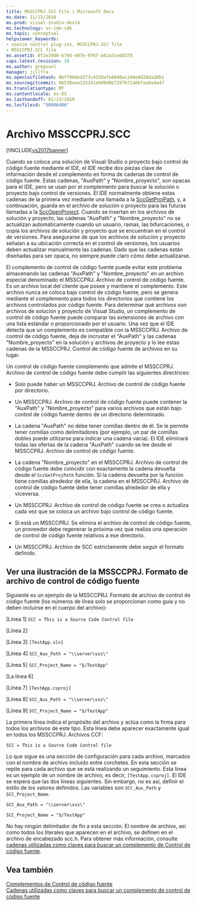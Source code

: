 ```yaml
---
title: MSSCCPRJ.SCC File | Microsoft Docs
ms.date: 11/15/2016
ms.prod: visual-studio-dev14
ms.technology: vs-ide-sdk
ms.topic: conceptual
helpviewer_keywords:
- source control plug-ins, MSSCCPRJ.SCC file
- MSSCCPRJ.SCC file
ms.assetid: 6f2e39d6-b79d-407e-976f-b62a3cedd378
caps.latest.revision: 16
ms.author: gregvanl
manager: jillfra
ms.openlocfilehash: 8bff060ed373c4158afe8848ac248e8d28da38b1
ms.sourcegitcommit: 8b538eea125241e9d6d8b7297b72a66faa9a4a47
ms.translationtype: MT
ms.contentlocale: es-ES
ms.lasthandoff: 01/23/2019
ms.locfileid: "58996406"
---
```

# <a name="mssccprjscc-file"></a>Archivo MSSCCPRJ.SCC
[!INCLUDE[vs2017banner](../includes/vs2017banner.md)]

Cuando se coloca una solución de Visual Studio o proyecto bajo control de código fuente mediante el IDE, el IDE recibe dos piezas clave de información desde el complemento en forma de cadenas de control de código fuente. Estas cadenas, "AuxPath" y "Nombre_proyecto", son opacas para el IDE, pero se usan por el complemento para buscar la solución o proyecto bajo control de versiones. El IDE normalmente obtiene estas cadenas de la primera vez mediante una llamada a la [SccGetProjPath](../extensibility/sccgetprojpath-function.md), y, a continuación, guarda en el archivo de solución o proyecto para las futuras llamadas a la [SccOpenProject](../extensibility/sccopenproject-function.md). Cuando se insertan en los archivos de solución y proyecto, las cadenas "AuxPath" y "Nombre_proyecto" no se actualizan automáticamente cuando un usuario, ramas, las bifurcaciones, o copia los archivos de solución y proyecto que se encuentran en el control de versiones. Para asegurarse de que los archivos de solución y proyecto señalan a su ubicación correcta en el control de versiones, los usuarios deben actualizar manualmente las cadenas. Dado que las cadenas están diseñadas para ser opaca, no siempre puede claro cómo debe actualizarse.  
  
 El complemento de control de código fuente puede evitar este problema almacenando las cadenas "AuxPath" y "Nombre_proyecto" en un archivo especial denominado el MSSCCPRJ. Archivo de control de código fuente. Es un archivo local del cliente que posee y mantiene el complemento. Este archivo nunca se coloca bajo control de código fuente, pero se genera mediante el complemento para todos los directorios que contiene los archivos controlados por código fuente. Para determinar qué archivos son archivos de solución y proyecto de Visual Studio, un complemento de control de código fuente puede comparar las extensiones de archivo con una lista estándar o proporcionado por el usuario. Una vez que el IDE detecta que un complemento es compatible con la MSSCCPRJ. Archivo de control de código fuente, deja de incrustar el "AuxPath" y las cadenas "Nombre_proyecto" en la solución y archivos de proyecto y lo lee estas cadenas de la MSSCCPRJ. Control de código fuente de archivos en su lugar.  
  
 Un control de código fuente complemento que admite el MSSCCPRJ. Archivo de control de código fuente debe cumplir las siguientes directrices:  
  
-   Solo puede haber un MSSCCPRJ. Archivo de control de código fuente por directorio.  
  
-   Un MSSCCPRJ. Archivo de control de código fuente puede contener la "AuxPath" y "Nombre_proyecto" para varios archivos que están bajo control de código fuente dentro de un directorio determinado.  
  
-   La cadena "AuxPath" no debe tener comillas dentro de él. Se le permite tener comillas como delimitadores (por ejemplo, un par de comillas dobles puede utilizarse para indicar una cadena vacía). El IDE eliminará todas las ofertas de la cadena "AuxPath" cuando se lee desde el MSSCCPRJ. Archivo de control de código fuente.  
  
-   La cadena "Nombre_proyecto" en el MSSCCPRJ. Archivo de control de código fuente debe coincidir con exactamente la cadena devuelta desde el `SccGetProjPath` función. Si la cadena devuelta por la función tiene comillas alrededor de ella, la cadena en el MSSCCPRJ. Archivo de control de código fuente debe tener comillas alrededor de ella y viceversa.  
  
-   Un MSSCCPRJ. Archivo de control de código fuente se crea o actualiza cada vez que se coloca un archivo bajo control de código fuente.  
  
-   Si está un MSSCCPRJ. Se elimina el archivo de control de código fuente, un proveedor debe regenerar la próxima vez que realiza una operación de control de código fuente relativos a ese directorio.  
  
-   Un MSSCCPRJ. Archivo de SCC estrictamente debe seguir el formato definido.  
  
## <a name="an-illustration-of-the-mssccprjscc-file-format"></a>Ver una ilustración de la MSSCCPRJ. Formato de archivo de control de código fuente  
 Siguiente es un ejemplo de la MSSCCPRJ. Formato de archivo de control de código fuente (los números de línea solo se proporcionan como guía y no deben incluirse en el cuerpo del archivo):  
  
 [Línea 1] `SCC = This is a Source Code Control file`  
  
 [Línea 2]  
  
 [Línea 3] `[TestApp.sln]`  
  
 [Línea 4] `SCC_Aux_Path = "\\server\vss\"`  
  
 [Línea 5] `SCC_Project_Name = "$/TestApp"`  
  
 [La línea 6]  
  
 [Línea 7] `[TestApp.csproj]`  
  
 [Línea 8] `SCC_Aux_Path = "\\server\vss\"`  
  
 [Línea 9] `SCC_Project_Name = "$/TestApp"`  
  
 La primera línea indica el propósito del archivo y actúa como la firma para todos los archivos de este tipo. Esta línea debe aparecer exactamente igual en todos los MSSCCPRJ. Archivos CCF:  
  
 `SCC = This is a Source Code Control file`  
  
 Lo que sigue es una sección de configuración para cada archivo, marcados con el nombre de archivo incluido entre corchetes. En esta sección se repite para cada archivo que se está realizando un seguimiento. Esta línea es un ejemplo de un nombre de archivo, es decir, `[TestApp.csproj]`. El IDE se espera que las dos líneas siguientes. Sin embargo, no es así, definir el estilo de los valores definidos. Las variables son `SCC_Aux_Path` y `SCC_Project_Name`.  
  
 `SCC_Aux_Path = "\\server\vss\"`  
  
 `SCC_Project_Name = "$/TestApp"`  
  
 No hay ningún delimitador de fin a esta sección. El nombre de archivo, así como todos los literales que aparecen en el archivo, se definen en el archivo de encabezado scc.h. Para obtener más información, consulte [cadenas utilizadas como claves para buscar un complemento de Control de código fuente](../extensibility/strings-used-as-keys-for-finding-a-source-control-plug-in.md).  
  
## <a name="see-also"></a>Vea también  
 [Complementos de Control de código fuente](../extensibility/source-control-plug-ins.md)   
 [Cadenas utilizadas como claves para buscar un complemento de control de código fuente](../extensibility/strings-used-as-keys-for-finding-a-source-control-plug-in.md)
